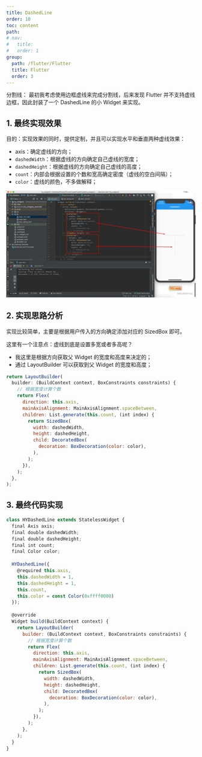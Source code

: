 ```yaml
---
title: DashedLine
order: 10
toc: content
path:
# nav:
#   title:
#   order: 1
group:
  path: /flutter/Flutter
  title: Flutter
  order: 3
---
```


分割线： 最初我考虑使用边框虚线来完成分割线，后来发现 Flutter 并不支持虚线边框，因此封装了一个 DashedLine 的小 Widget 来实现。

## 1. 最终实现效果

目的：实现效果的同时，提供定制，并且可以实现水平和垂直两种虚线效果：

- axis：确定虚线的方向；
- `dashedWidth`：根据虚线的方向确定自己虚线的宽度；
- `dashedHeight`：根据虚线的方向确定自己虚线的高度；
- `count`：内部会根据设置的个数和宽高确定密度（虚线的空白间隔）；
- `color`：虚线的颜色，不多做解释；

<img src="./../assets/DashedLine.png" alt="" style="zoom:100%;" />

## 2. 实现思路分析

实现比较简单，主要是根据用户传入的方向确定添加对应的 SizedBox 即可。

这里有一个注意点：虚线到底是设置多宽或者多高呢？

- 我这里是根据方向获取父 Widget 的宽度和高度来决定的；
- 通过 LayoutBuilder 可以获取到父 Widget 的宽度和高度；

```js
return LayoutBuilder(
  builder: (BuildContext context, BoxConstraints constraints) {
    // 根据宽度计算个数
    return Flex(
      direction: this.axis,
      mainAxisAlignment: MainAxisAlignment.spaceBetween,
      children: List.generate(this.count, (int index) {
        return SizedBox(
          width: dashedWidth,
          height: dashedHeight,
          child: DecoratedBox(
            decoration: BoxDecoration(color: color),
          ),
        );
      }),
    );
  },
);
```

## 3. 最终代码实现

```js
class HYDashedLine extends StatelessWidget {
  final Axis axis;
  final double dashedWidth;
  final double dashedHeight;
  final int count;
  final Color color;

  HYDashedLine({
    @required this.axis,
    this.dashedWidth = 1,
    this.dashedHeight = 1,
    this.count,
    this.color = const Color(0xffff0000)
  });

  @override
  Widget build(BuildContext context) {
    return LayoutBuilder(
      builder: (BuildContext context, BoxConstraints constraints) {
        // 根据宽度计算个数
        return Flex(
          direction: this.axis,
          mainAxisAlignment: MainAxisAlignment.spaceBetween,
          children: List.generate(this.count, (int index) {
            return SizedBox(
              width: dashedWidth,
              height: dashedHeight,
              child: DecoratedBox(
                decoration: BoxDecoration(color: color),
              ),
            );
          }),
        );
      },
    );
  }
}
```
